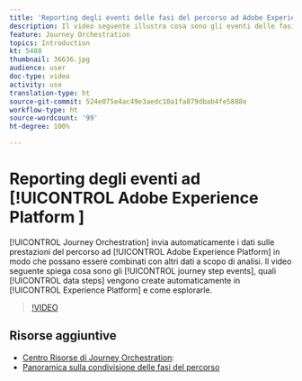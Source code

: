 ```yaml
---
title: 'Reporting degli eventi delle fasi del percorso ad Adobe Experience Platform '
description: Il video seguente illustra cosa sono gli eventi delle fasi del percorso, quali fasi di dati vengono create automaticamente in Experience Platform e come esplorarle.
feature: Journey Orchestration
topics: Introduction
kt: 5488
thumbnail: 36636.jpg
audience: user
doc-type: video
activity: use
translation-type: ht
source-git-commit: 524e075e4ac49e3aedc10a1fa879dbab4fe5888e
workflow-type: ht
source-wordcount: '99'
ht-degree: 100%

---
```



# Reporting degli eventi ad [!UICONTROL Adobe Experience Platform ]

[!UICONTROL Journey Orchestration] invia automaticamente i dati sulle prestazioni del percorso ad [!UICONTROL Adobe Experience Platform] in modo che possano essere combinati con altri dati a scopo di analisi.
Il video seguente spiega cosa sono gli [!UICONTROL journey step events], quali [!UICONTROL data steps] vengono create automaticamente in [!UICONTROL Experience Platform] e come esplorarle.

>[!VIDEO](https://video.tv.adobe.com/v/36636?quality=12&captions=ita)

## Risorse aggiuntive

* [Centro Risorse di Journey Orchestration](https://docs.adobe.com/content/help/it-IT/journeys/using/journey-orchestration-home.html):
* [Panoramica sulla condivisione delle fasi del percorso](https://docs.adobe.com/content/help/it-IT/journeys/using/building-journeys/sharing-journey-steps/sharing-overview.html)
